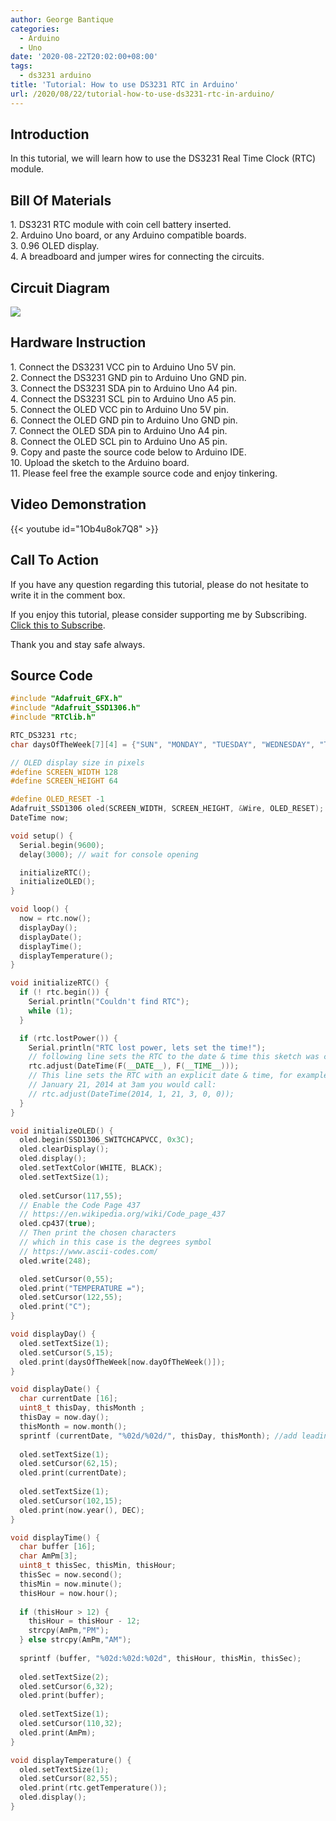 ```yaml
---
author: George Bantique
categories:
  - Arduino
  - Uno
date: '2020-08-22T20:02:00+08:00'
tags:
  - ds3231 arduino
title: 'Tutorial: How to use DS3231 RTC in Arduino'
url: /2020/08/22/tutorial-how-to-use-ds3231-rtc-in-arduino/
---
```


## **Introduction**
In this tutorial, we will learn how to use the DS3231 Real Time Clock (RTC) module.

## **Bill Of Materials**
1\. DS3231 RTC module with coin cell battery inserted.  
2\. Arduino Uno board, or any Arduino compatible boards.  
3\. 0.96 OLED display.  
4\. A breadboard and jumper wires for connecting the circuits.

## **Circuit Diagram**
[![](https://1.bp.blogspot.com/-YTuk9KjCV3g/X0EHlrRQQAI/AAAAAAAACAo/PEDO8ld0M2MCVjkeliiUnQNVpEynfVwQwCLcBGAsYHQ/s640/DS3231_RTC.png)](https://1.bp.blogspot.com/-YTuk9KjCV3g/X0EHlrRQQAI/AAAAAAAACAo/PEDO8ld0M2MCVjkeliiUnQNVpEynfVwQwCLcBGAsYHQ/s1500/DS3231_RTC.png)

## **Hardware Instruction**
1\. Connect the DS3231 VCC pin to Arduino Uno 5V pin.  
2\. Connect the DS3231 GND pin to Arduino Uno GND pin.  
3\. Connect the DS3231 SDA pin to Arduino Uno A4 pin.  
4\. Connect the DS3231 SCL pin to Arduino Uno A5 pin.  
5\. Connect the OLED VCC pin to Arduino Uno 5V pin.  
6\. Connect the OLED GND pin to Arduino Uno GND pin.  
7\. Connect the OLED SDA pin to Arduino Uno A4 pin.  
8\. Connect the OLED SCL pin to Arduino Uno A5 pin.  
9\. Copy and paste the source code below to Arduino IDE.  
10\. Upload the sketch to the Arduino board.  
11\. Please feel free the example source code and enjoy tinkering.

## **Video Demonstration**
{{< youtube id="1Ob4u8ok7Q8" >}}

## **Call To Action**
If you have any question regarding this tutorial, please do not hesitate to write it in the comment box.

If you enjoy this tutorial, please consider supporting me by Subscribing. [Click this to Subscribe](https://www.youtube.com/c/TechToTinker?sub_confirmation=1).

Thank you and stay safe always.

## **Source Code**
```cpp { lineNos="true" wrap="true" }
#include "Adafruit_GFX.h"
#include "Adafruit_SSD1306.h"
#include "RTClib.h"

RTC_DS3231 rtc;
char daysOfTheWeek[7][4] = {"SUN", "MONDAY", "TUESDAY", "WEDNESDAY", "THURSDAY", "FRIDAY", "SATURDAY"};

// OLED display size in pixels
#define SCREEN_WIDTH 128 
#define SCREEN_HEIGHT 64 

#define OLED_RESET -1
Adafruit_SSD1306 oled(SCREEN_WIDTH, SCREEN_HEIGHT, &Wire, OLED_RESET);
DateTime now;

void setup() {
  Serial.begin(9600);
  delay(3000); // wait for console opening

  initializeRTC();  
  initializeOLED();
}

void loop() {
  now = rtc.now();
  displayDay();
  displayDate();
  displayTime();
  displayTemperature();
}

void initializeRTC() {
  if (! rtc.begin()) {
    Serial.println("Couldn't find RTC");
    while (1);
  }

  if (rtc.lostPower()) {
    Serial.println("RTC lost power, lets set the time!");
    // following line sets the RTC to the date & time this sketch was compiled
    rtc.adjust(DateTime(F(__DATE__), F(__TIME__)));
    // This line sets the RTC with an explicit date & time, for example to set
    // January 21, 2014 at 3am you would call:
    // rtc.adjust(DateTime(2014, 1, 21, 3, 0, 0));
  }  
}

void initializeOLED() {
  oled.begin(SSD1306_SWITCHCAPVCC, 0x3C);
  oled.clearDisplay();
  oled.display(); 
  oled.setTextColor(WHITE, BLACK);
  oled.setTextSize(1);
  
  oled.setCursor(117,55);
  // Enable the Code Page 437
  // https://en.wikipedia.org/wiki/Code_page_437
  oled.cp437(true);
  // Then print the chosen characters
  // which in this case is the degrees symbol
  // https://www.ascii-codes.com/
  oled.write(248);

  oled.setCursor(0,55);
  oled.print("TEMPERATURE =");
  oled.setCursor(122,55);
  oled.print("C");
}

void displayDay() {
  oled.setTextSize(1);
  oled.setCursor(5,15);
  oled.print(daysOfTheWeek[now.dayOfTheWeek()]);
}

void displayDate() {
  char currentDate [16];
  uint8_t thisDay, thisMonth ;
  thisDay = now.day();
  thisMonth = now.month();
  sprintf (currentDate, "%02d/%02d/", thisDay, thisMonth); //add leading zeros to the day and month
  
  oled.setTextSize(1);
  oled.setCursor(62,15);
  oled.print(currentDate);
  
  oled.setTextSize(1);
  oled.setCursor(102,15);
  oled.print(now.year(), DEC);  
}

void displayTime() {
  char buffer [16];
  char AmPm[3];
  uint8_t thisSec, thisMin, thisHour;
  thisSec = now.second();
  thisMin = now.minute();
  thisHour = now.hour();
  
  if (thisHour > 12) {
    thisHour = thisHour - 12;
    strcpy(AmPm,"PM");
  } else strcpy(AmPm,"AM");
  
  sprintf (buffer, "%02d:%02d:%02d", thisHour, thisMin, thisSec);
  
  oled.setTextSize(2);
  oled.setCursor(6,32);
  oled.print(buffer);
  
  oled.setTextSize(1);
  oled.setCursor(110,32);
  oled.print(AmPm);
}

void displayTemperature() {
  oled.setTextSize(1);
  oled.setCursor(82,55);
  oled.print(rtc.getTemperature());
  oled.display(); 
}

```
